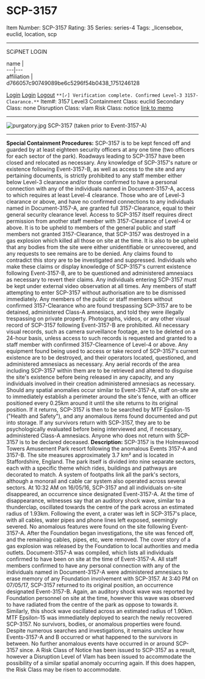 # SCP-3157
Item Number: SCP-3157
Rating: 35
Series: series-4
Tags: _licensebox, euclid, location, scp

---

  
  
SCiPNET LOGIN  
  

name  |   
---|---  
affiliation  |   
d766057c90749089be6c5296f54b0438_1751246128 
  
[Login](btn-false)
[Login](javascript:;)
[Logout](javascript:;)
`**[✓] Verification complete. Confirmed Level-3 3157-Clearance.**`
Item#: 3157
Level3
Containment Class:
euclid
Secondary Class:
none
Disruption Class:
vlam
Risk Class:
notice
[link to memo](/classification-committee-memo)  

* * *
![purgatory.jpg](https://scp-wiki.wdfiles.com/local--files/scp-3157/purgatory.jpg)
SCP-3157 (taken prior to Event-3157-A)
* * *
**Special Containment Procedures:** SCP-3157 is to be kept fenced off and guarded by at least eighteen security officers at any one time (two officers for each sector of the park). Roadways leading to SCP-3157 have been closed and relocated as necessary.
Any knowledge of SCP-3157's nature or existence following Event-3157-B, as well as access to the site and any pertaining documents, is strictly prohibited to any staff member either below Level-3 clearance and/or those confirmed to have a personal connection with any of the individuals named in Document-3157-A, access to which requires at least Level-4 clearance. Those who are of Level-3 clearance or above, and have no confirmed connections to any individuals named in Document-3157-A, are granted full 3157-Clearance, equal to their general security clearance level. Access to SCP-3157 itself requires direct permission from another staff member with 3157-Clearance of Level-4 or above.
It is to be upheld to members of the general public and staff members not granted 3157-Clearance, that SCP-3157 was destroyed in a gas explosion which killed all those on site at the time. It is also to be upheld that any bodies from the site were either unidentifiable or unrecovered, and any requests to see remains are to be denied. Any claims found to contradict this story are to be investigated and suppressed. Individuals who make these claims or display knowledge of SCP-3157's current existence following Event-3157-B, are to be questioned and administered amnesiacs as necessary to revert their claims.
Any individuals entering SCP-3157 must be kept under external video observation at all times. Any members of staff attempting to enter SCP-3157 without authorisation are to be dismissed immediately. Any members of the public or staff members without confirmed 3157-Clearance who are found trespassing SCP-3157 are to be detained, administered Class-A amnesiacs, and told they were illegally trespassing on private property.
Photographs, videos, or any other visual record of SCP-3157 following Event-3157-B are prohibited. All necessary visual records, such as camera surveillance footage, are to be deleted on a 24-hour basis, unless access to such records is requested and granted to a staff member with confirmed 3157-Clearnence of Level-4 or above. Any equipment found being used to access or take record of SCP-3157's current existence are to be destroyed, and their operators located, questioned, and administered amnesiacs as necessary. Any aerial records of the area including SCP-3157 within them are to be retrieved and altered to disguise the site's existence before being released in any capacity, and any individuals involved in their creation administered amnesiacs as necessary.
Should any spatial anomalies occur similar to Event-3157-A, staff on-site are to immediately establish a perimeter around the site's fence, with an officer positioned every 0.25km around it until the site returns to its original position. If it returns, SCP-3157 is then to be searched by MTF Epsilon-15 ("Health and Safety"), and any anomalous items found documented and put into storage. If any survivors return with SCP-3157, they are to be psychologically evaluated before being interviewed and, if necessary, administered Class-A amnesiacs. Anyone who does not return with SCP-3157 is to be declared deceased.
**Description:** SCP-3157 is the Holmeswood Towers Amusement Park resort following the anomalous Events 3157-A and 3157-B. The site measures approximately 3.7 km² and is located in Staffordshire, England. The park itself is divided into nine separate sectors, each with a specific theme which rides, buildings and pathways are decorated to match. A system of footpaths link all the park's sectors, although a monorail and cable car system also operated across several sectors.
At 10:32 AM on 16/05/16, SCP-3157 and all individuals on-site disappeared, an occurrence since designated Event-3157-A. At the time of disappearance, witnesses say that an auditory shock wave, similar to a thunderclap, oscillated towards the centre of the park across an estimated radius of 1.93km. Following the event, a crater was left in SCP-3157's place, with all cables, water pipes and phone lines left exposed, seemingly severed. No anomalous features were found on the site following Event-3157-A. After the Foundation began investigations, the site was fenced off, and the remaining cables, pipes, etc, were removed. The cover story of a gas explosion was released by the Foundation to local authorities and media outlets. Document-3157-A was compiled, which lists all individuals confirmed to have been on site at the time of Event-3157-A. All staff members confirmed to have any personal connection with any of the individuals named in Document-3157-A were administered amnesiacs to erase memory of any Foundation involvement with SCP-3157.
At 3:40 PM on 07/05/17, SCP-3157 returned to its original position, an occurrence designated Event-3157-B. Again, an auditory shock wave was reported by Foundation personnel on site at the time, however this wave was observed to have radiated from the centre of the park as oppose to towards it. Similarly, this shock wave oscillated across an estimated radius of 1.90km.
MTF Epsilon-15 was immediately deployed to search the newly recovered SCP-3157. No survivors, bodies, or anomalous properties were found. Despite numerous searches and investigations, it remains unclear how Events-3157-A and B occurred or what happened to the survivors in between.
No further anomalous events have occurred in or around SCP-3157 since. A Risk Class of Notice has been issued to SCP-3157 as a result, however a Disruption Level of Vlam has been issued to accommodate the possibility of a similar spatial anomaly occurring again. If this does happen, the Risk Class may be risen to accommodate.